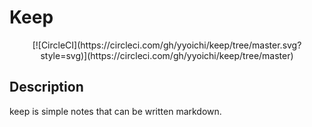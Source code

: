 # Keep

<div align="center">
	[![CircleCI](https://circleci.com/gh/yyoichi/keep/tree/master.svg?style=svg)](https://circleci.com/gh/yyoichi/keep/tree/master)
</div>

## Description

keep is simple notes that can be written markdown.
